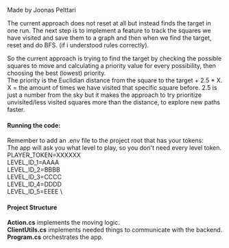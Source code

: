 Made by Joonas Pelttari

The current approach does not reset at all but instead finds the target in one run. The next step is to implement a feature to track the squares we have visited and save them to a graph and then when we find the target, reset and do BFS. (if i understood rules correctly).

So the current approach is trying to find the target by checking the possible squares to move and calculating a priority value for every possibility, then choosing the best (lowest) priority. \
The priority is the Euclidian distance from the square to the target + 2.5 * X. \
X = the amount of times we have visited that specific square before.
2.5 is just a number from the sky but it makes the approach to try prioritize unvisited/less visited squares more than the distance, to explore new paths faster.

#### Running the code:
Remember to add an .env file to the project root that has your tokens: \
The app will ask you what level to play, so you don't need every level token. \
PLAYER_TOKEN=XXXXXX \
LEVEL_ID_1=AAAA \
LEVEL_ID_2=BBBB \
LEVEL_ID_3=CCCC \
LEVEL_ID_4=DDDD \
LEVEL_ID_5=EEEE \


#### Project Structure
**Action.cs** implements the moving logic. \
**ClientUtils.cs** implements needed things to communicate with the backend. \
**Program.cs** orchestrates the app.
